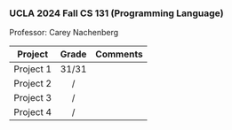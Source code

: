 ### UCLA 2024 Fall CS 131 (Programming Language)

Professor: Carey Nachenberg

|  Project  | Grade | Comments |
| :-------: | :---: | :------: |
| Project 1 | 31/31 |
| Project 2 |   /   |
| Project 3 |   /   |
| Project 4 |   /   |
